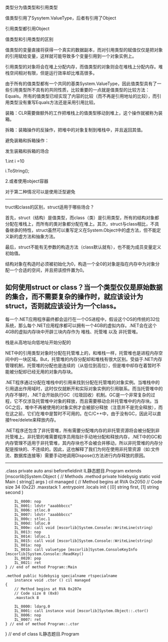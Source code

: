 类型分为值类型和引用类型

值类型引用了Sysytem.ValueType，后者有引用了Object

引用类型都引用Object

值类型和引用类型的区别

值类型的变量直接将获得一个真实的数据副本，而对引用类型的赋值仅仅是把对象的引用赋给变量，这样就可能导致多个变量引用到一个对象实例上。

引用类型的对象将会在堆上分配内存，而值类型的对象则会在堆栈上分配内存。堆栈空间相对有限，但是运行效率却比堆高很多。

由于所有的值类型都有一个共同的基类System.ValueType，因此值类型具有了一些引用类型所不具有的共同性质，比较重要的一点就是值类型的比较方法：Equals。所有的值类型已经实现了内容的比较（而不再是引用地址的比较），而引用类型没有重写Equals方法还是采用引用比较。

装箱：CLR需要做额外的工作把堆栈上的值类型移动到堆上，这个操作就被称为装箱。

拆箱：装箱操作的反操作，把堆中的对象复制到堆栈中，并且返回其值。

避免装箱和拆箱操作：

发生装箱和拆箱的场合

1.int i =10

i.ToString();

2.或者使用object容器

对于第二种情况可以是使用泛型避免

-------------------------------------------------------------
truct和class的区别，struct适用于哪些场合？

首先，struct（结构）是值类型，而class（类）是引用类型，所有的结构对象都分配在堆栈上，而所有的类对象都分配在堆上。其次，struct与class相比，不具备继承的特性，struct虽然可以重写定义在System.Object中的虚方法，但不能定义新的虚方法和抽象方法。

最后，struct不能有无参数的构造方法（class默认就有），也不能为成员变量定义初始值。

结构对象在构造时必须被初始化为0，构造一个全0的对象是指在内存中为对象分配一个合适的空间，并且把该控件置为0。

如何使用struct or class？当一个类型仅仅是原始数据的集合，而不需要复杂的操作时，就应该设计为struct，否则就应该设计为一个class。
---------------------------------------------------------------------------------------
每一个.NET应用程序最终都会运行在一个OS进程中，假设这个OS的传统的32位系统，那么每个.NET应用程序都可以拥有一个4GB的虚拟内存。.NET会在这个4GB的虚拟内存块中开辟三块内存作为 堆栈、托管堆 以及 非托管堆。

栈是从高地址向低地址开始分配的

NET中的引用类型对象时分配在托管堆上的，和堆栈一样，托管堆也是进程内存空间中的一块区域。But，托管堆的内存分配却和堆栈有很大区别。受益于.NET内存管理机制，托管堆的分配也是连续的（从低位到高位），但是堆中却存在着暂时不能被分配却已经无用的对象内存块。

.NET程序通过分配在堆栈中的引用来找到分配在托管堆的对象实例。当堆栈中的引用退出作用域时，这时仅仅就断开和实际对象实例的引用联系。而当托管堆中的内存不够时，.NET会开始执行GC（垃圾回收）机制。GC是一个非常复杂的过程，它不仅涉及托管堆中对象的释放，而且需要移动合并托管堆中的内存块。当GC之后，堆中不再被使用的对象实例才会被部分释放（注意并不是完全释放），而在这之前，它们在堆中是暂时不可用的。在C/C++中，由于没有GC，因此可以直接free/delete来释放内存。

.NET程序还包含了非托管堆，所有需要分配堆内存的非托管资源将会被分配到非托管堆上。非托管的堆需要程序员用指针手动地分配和释放内存，.NET中的GC和内存管理不适用于非托管堆，其内存块也不会被合并移动，所以非托管堆的内存分配是按块的、不连续的。因此，这也解释了我们为何在使用非托管资源（如:文件流、数据库连接等）需要手动地调用Dispose()方法进行内存释放的原因。


----
.class private auto ansi beforefieldinit IL静态题目.Program
	extends [mscorlib]System.Object
{
	// Methods
	.method private hidebysig static 
		void Main (
			string[] args
		) cil managed 
	{
		// Method begins at RVA 0x2050
		// Code size 34 (0x22)
		.maxstack 1
		.entrypoint
		.locals init (
			[0] string first,
			[1] string second
		)

		IL_0000: nop
		IL_0001: ldstr "aaabbbccc"
		IL_0006: stloc.0
		IL_0007: ldstr "aaabbbccc"
		IL_000c: stloc.1
		IL_000d: ldloc.0
		IL_000e: call void [mscorlib]System.Console::WriteLine(string)
		IL_0013: nop
		IL_0014: ldloc.1
		IL_0015: call void [mscorlib]System.Console::WriteLine(string)
		IL_001a: nop
		IL_001b: call valuetype [mscorlib]System.ConsoleKeyInfo [mscorlib]System.Console::ReadKey()
		IL_0020: pop
		IL_0021: ret
	} // end of method Program::Main

	.method public hidebysig specialname rtspecialname 
		instance void .ctor () cil managed 
	{
		// Method begins at RVA 0x207e
		// Code size 8 (0x8)
		.maxstack 8

		IL_0000: ldarg.0
		IL_0001: call instance void [mscorlib]System.Object::.ctor()
		IL_0006: nop
		IL_0007: ret
	} // end of method Program::.ctor

} // end of class IL静态题目.Program






